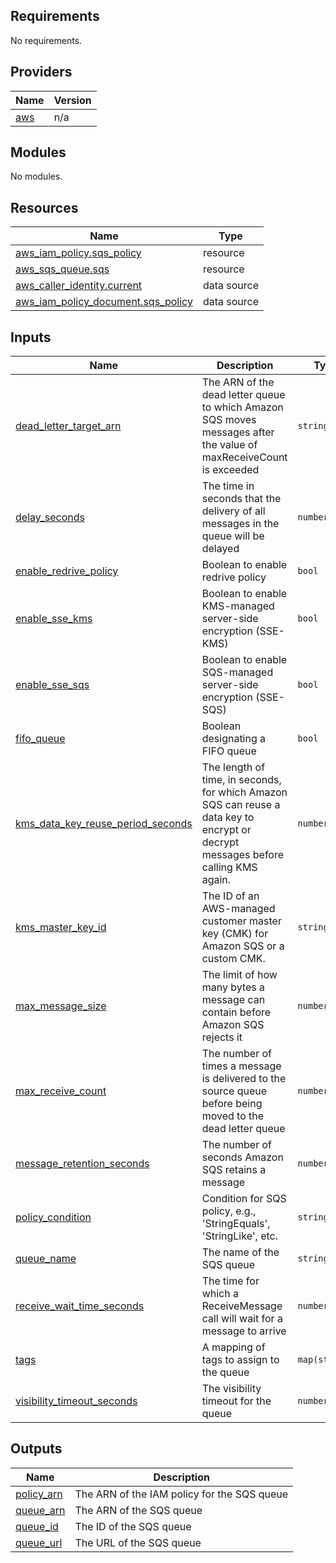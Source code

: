 ## Requirements

No requirements.

## Providers

| Name | Version |
|------|---------|
| <a name="provider_aws"></a> [aws](#provider\_aws) | n/a |

## Modules

No modules.

## Resources

| Name | Type |
|------|------|
| [aws_iam_policy.sqs_policy](https://registry.terraform.io/providers/hashicorp/aws/latest/docs/resources/iam_policy) | resource |
| [aws_sqs_queue.sqs](https://registry.terraform.io/providers/hashicorp/aws/latest/docs/resources/sqs_queue) | resource |
| [aws_caller_identity.current](https://registry.terraform.io/providers/hashicorp/aws/latest/docs/data-sources/caller_identity) | data source |
| [aws_iam_policy_document.sqs_policy](https://registry.terraform.io/providers/hashicorp/aws/latest/docs/data-sources/iam_policy_document) | data source |

## Inputs

| Name | Description | Type | Default | Required |
|------|-------------|------|---------|:--------:|
| <a name="input_dead_letter_target_arn"></a> [dead\_letter\_target\_arn](#input\_dead\_letter\_target\_arn) | The ARN of the dead letter queue to which Amazon SQS moves messages after the value of maxReceiveCount is exceeded | `string` | `""` | no |
| <a name="input_delay_seconds"></a> [delay\_seconds](#input\_delay\_seconds) | The time in seconds that the delivery of all messages in the queue will be delayed | `number` | `0` | no |
| <a name="input_enable_redrive_policy"></a> [enable\_redrive\_policy](#input\_enable\_redrive\_policy) | Boolean to enable redrive policy | `bool` | `false` | no |
| <a name="input_enable_sse_kms"></a> [enable\_sse\_kms](#input\_enable\_sse\_kms) | Boolean to enable KMS-managed server-side encryption (SSE-KMS) | `bool` | `false` | no |
| <a name="input_enable_sse_sqs"></a> [enable\_sse\_sqs](#input\_enable\_sse\_sqs) | Boolean to enable SQS-managed server-side encryption (SSE-SQS) | `bool` | `false` | no |
| <a name="input_fifo_queue"></a> [fifo\_queue](#input\_fifo\_queue) | Boolean designating a FIFO queue | `bool` | `false` | no |
| <a name="input_kms_data_key_reuse_period_seconds"></a> [kms\_data\_key\_reuse\_period\_seconds](#input\_kms\_data\_key\_reuse\_period\_seconds) | The length of time, in seconds, for which Amazon SQS can reuse a data key to encrypt or decrypt messages before calling KMS again. | `number` | `300` | no |
| <a name="input_kms_master_key_id"></a> [kms\_master\_key\_id](#input\_kms\_master\_key\_id) | The ID of an AWS-managed customer master key (CMK) for Amazon SQS or a custom CMK. | `string` | `""` | no |
| <a name="input_max_message_size"></a> [max\_message\_size](#input\_max\_message\_size) | The limit of how many bytes a message can contain before Amazon SQS rejects it | `number` | `262144` | no |
| <a name="input_max_receive_count"></a> [max\_receive\_count](#input\_max\_receive\_count) | The number of times a message is delivered to the source queue before being moved to the dead letter queue | `number` | `5` | no |
| <a name="input_message_retention_seconds"></a> [message\_retention\_seconds](#input\_message\_retention\_seconds) | The number of seconds Amazon SQS retains a message | `number` | `345600` | no |
| <a name="input_policy_condition"></a> [policy\_condition](#input\_policy\_condition) | Condition for SQS policy, e.g., 'StringEquals', 'StringLike', etc. | `string` | `"ArnEquals"` | no |
| <a name="input_queue_name"></a> [queue\_name](#input\_queue\_name) | The name of the SQS queue | `string` | n/a | yes |
| <a name="input_receive_wait_time_seconds"></a> [receive\_wait\_time\_seconds](#input\_receive\_wait\_time\_seconds) | The time for which a ReceiveMessage call will wait for a message to arrive | `number` | `0` | no |
| <a name="input_tags"></a> [tags](#input\_tags) | A mapping of tags to assign to the queue | `map(string)` | `{}` | no |
| <a name="input_visibility_timeout_seconds"></a> [visibility\_timeout\_seconds](#input\_visibility\_timeout\_seconds) | The visibility timeout for the queue | `number` | `30` | no |

## Outputs

| Name | Description |
|------|-------------|
| <a name="output_policy_arn"></a> [policy\_arn](#output\_policy\_arn) | The ARN of the IAM policy for the SQS queue |
| <a name="output_queue_arn"></a> [queue\_arn](#output\_queue\_arn) | The ARN of the SQS queue |
| <a name="output_queue_id"></a> [queue\_id](#output\_queue\_id) | The ID of the SQS queue |
| <a name="output_queue_url"></a> [queue\_url](#output\_queue\_url) | The URL of the SQS queue |
